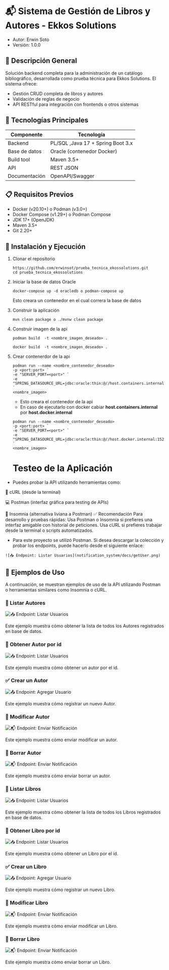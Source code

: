 # 📬 Sistema de Gestión de Libros y Autores - Ekkos Solutions

- Autor: Erwin Soto
- Versión: 1.0.0

## 🧠 Descripción General
Solución backend completa para la administración de un catálogo bibliográfico, desarrollada como prueba técnica para Ekkos Solutions. El sistema ofrece:
- Gestión CRUD completa de libros y autores
- Validación de reglas de negocio
- API RESTful para integración con frontends o otros sistemas

## 🎯 Tecnologías Principales

| Componente     | Tecnología                    |
|----------------|-------------------------------|
| Backend        | PL/SQL ,Java 17 + Spring Boot 3.x     |
| Base de datos  | Oracle (contenedor Docker)    |
| Build tool     | Maven 3.5+                    |
| API            | REST JSON                     |
| Documentación  | OpenAPI/Swagger               |


## 📋 Requisitos Previos
- Docker (v20.10+) o Podman (v3.0+)
- Docker Compose (v1.29+) o Podman Compose
- JDK 17+  (OpenJDK)
- Maven 3.5+
- Git 2.20+

## 🚀 Instalación y Ejecución
1. Clonar el repositorio
   ```
   https://github.com/erwinsot/prueba_tecnica_ekossolutions.git
   cd prueba_tecnica_ekossolutions 
   ```
2. Iniciar la base de datos Oracle
   ```
   docker-compose up -d oracledb o podman-compose up
   ```
   Esto creara un contenedor en el cual correra la base de datos

3. Construir la aplicación
   ```
   mvn clean package o ./mvnw clean package
   ```
4. Construir imagen de la api

   ```
   podman build  -t <nombre_imagen_deseado> .
   ```

    ```
   docker build  -t <nombre_imagen_deseado> .
   ```

5. Crear contenerdor de la api
   ```
   podman run --name <nombre_contenedor_deseado>
   -p <port:port> `
   -e "SERVER_PORT=<port>" `
   -e "SPRING_DATASOURCE_URL=jdbc:oracle:thin:@//host.containers.internal:1521/XEPDB1" `  
   <nombre_imagen>      
   ```
   - Esto creara el contenedor de la api
   - En caso de ejecutarlo con docker cabiar **host.containers.internal** por **host.docker.internal**
   ```
   podman run --name <nombre_contenedor_deseado>
   -p <port:port> `
   -e "SERVER_PORT=<port>" `
   -e "SPRING_DATASOURCE_URL=jdbc:oracle:thin:@//host.docker.internal:1521/XEPDB1" `  
   <nombre_imagen>       
   ```

   # Testeo de la Aplicación
- Puedes probar la API utilizando herramientas como:

🧪 cURL (desde la terminal)

💻 Postman (interfaz gráfica para testing de APIs)

🌙 Insomnia (alternativa liviana a Postman)
✅ Recomendación
Para desarrollo y pruebas rápidas:
Usa Postman o Insomnia si prefieres una interfaz amigable con historial de peticiones.
Usa cURL si prefieres trabajar desde la terminal o scripts automatizados.

- Para este proyecto se utilizó Postman. Si desea descargar la colección y probar los endpoints, puede hacerlo desde el siguiente enlace:

 ```link
![📥 Endpoint: Listar Usuarios](notification_system/docs/getUser.png)

 ```


## 📌 Ejemplos de Uso

A continuación, se muestran ejemplos de uso de la API utilizando Postman o herramientas similares como Insomnia o cURL.


### 📄 Listar Autores

![📥 Endpoint: Listar Usuarios](notification_system/docs/getUser.png)

Este ejemplo muestra cómo obtener la lista de todos los Autores registrados en base de datos.

### 📄 Obtener Autor por id

![📥 Endpoint: Listar Usuarios](notification_system/docs/getUser.png)

Este ejemplo muestra cómo obtener un autor por el id.

### ✅ Crear un Autor

![📤 Endpoint: Agregar Usuario](notification_system/docs/addUser.png)

Este ejemplo muestra cómo registrar un nuevo Autor.


### 📨 Modificar Autor

![📬 Endpoint: Enviar Notificación](notification_system/docs/sendNotification.png)

Este ejemplo muestra cómo enviar modificar un autor.

### 📨 Borrar Autor

![📬 Endpoint: Enviar Notificación](notification_system/docs/sendNotification.png)

Este ejemplo muestra cómo enviar borrar un autor.


### 📄 Listar Libros

![📥 Endpoint: Listar Usuarios](notification_system/docs/getUser.png)

Este ejemplo muestra cómo obtener la lista de todos los Libros registrados en base de datos.

### 📄 Obtener Libro por id

![📥 Endpoint: Listar Usuarios](notification_system/docs/getUser.png)

Este ejemplo muestra cómo obtener un Libro por el id.

### ✅ Crear un Libro

![📤 Endpoint: Agregar Usuario](notification_system/docs/addUser.png)

Este ejemplo muestra cómo registrar un nuevo Libro.


### 📨 Modificar Libro

![📬 Endpoint: Enviar Notificación](notification_system/docs/sendNotification.png)

Este ejemplo muestra cómo enviar modificar un Libro.

### 📨 Borrar Libro

![📬 Endpoint: Enviar Notificación](notification_system/docs/sendNotification.png)

Este ejemplo muestra cómo enviar borrar un Libro.  









   

   







  


